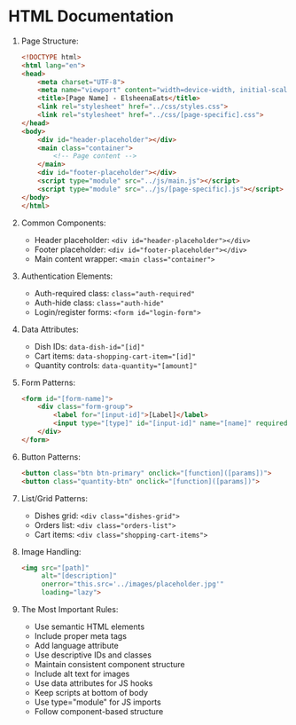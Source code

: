 # HTML Documentation

1. Page Structure:
   ```html
   <!DOCTYPE html>
   <html lang="en">
   <head>
       <meta charset="UTF-8">
       <meta name="viewport" content="width=device-width, initial-scale=1.0">
       <title>[Page Name] - ElsheenaEats</title>
       <link rel="stylesheet" href="../css/styles.css">
       <link rel="stylesheet" href="../css/[page-specific].css">
   </head>
   <body>
       <div id="header-placeholder"></div>
       <main class="container">
           <!-- Page content -->
       </main>
       <div id="footer-placeholder"></div>
       <script type="module" src="../js/main.js"></script>
       <script type="module" src="../js/[page-specific].js"></script>
   </body>
   </html>
   ```

2. Common Components:
   - Header placeholder: `<div id="header-placeholder"></div>`
   - Footer placeholder: `<div id="footer-placeholder"></div>`
   - Main content wrapper: `<main class="container">`

3. Authentication Elements:
   - Auth-required class: `class="auth-required"`
   - Auth-hide class: `class="auth-hide"`
   - Login/register forms: `<form id="login-form">`

4. Data Attributes:
   - Dish IDs: `data-dish-id="[id]"`
   - Cart items: `data-shopping-cart-item="[id]"`
   - Quantity controls: `data-quantity="[amount]"`

5. Form Patterns:
   ```html
   <form id="[form-name]">
       <div class="form-group">
           <label for="[input-id]">[Label]</label>
           <input type="[type]" id="[input-id]" name="[name]" required>
       </div>
   </form>
   ```

6. Button Patterns:
   ```html
   <button class="btn btn-primary" onclick="[function]([params])">
   <button class="quantity-btn" onclick="[function]([params])">
   ```

7. List/Grid Patterns:
   - Dishes grid: `<div class="dishes-grid">`
   - Orders list: `<div class="orders-list">`
   - Cart items: `<div class="shopping-cart-items">`

8. Image Handling:
   ```html
   <img src="[path]" 
        alt="[description]" 
        onerror="this.src='../images/placeholder.jpg'"
        loading="lazy">
   ```

9. The Most Important Rules:
   - Use semantic HTML elements
   - Include proper meta tags
   - Add language attribute
   - Use descriptive IDs and classes
   - Maintain consistent component structure
   - Include alt text for images
   - Use data attributes for JS hooks
   - Keep scripts at bottom of body
   - Use type="module" for JS imports
   - Follow component-based structure 